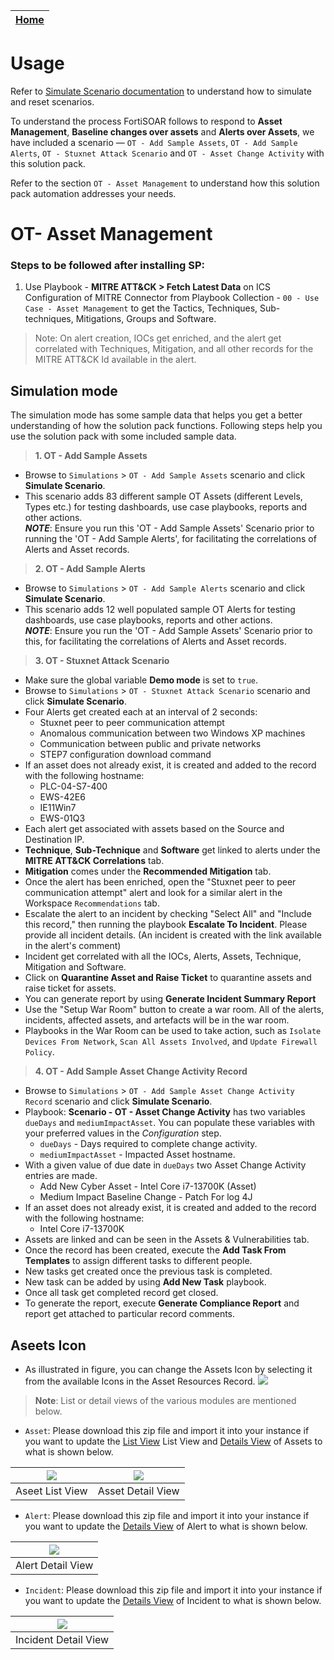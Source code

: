 
| [Home](../README.md) |
|--------------------------------------------|

# Usage

Refer to [Simulate Scenario documentation](https://github.com/fortinet-fortisoar/solution-pack-soc-simulator/blob/develop/docs/usage.md) to understand how to simulate and reset scenarios.

To understand the process FortiSOAR follows to respond to **Asset Management**, **Baseline changes over assets** and **Alerts over Assets**, we have included a scenario &mdash; `OT - Add Sample Assets`, `OT - Add Sample Alerts`, `OT - Stuxnet Attack Scenario` and `OT - Asset Change Activity` with this solution pack. 

Refer to the section `OT - Asset Management` to understand how this solution pack automation addresses your needs.

# OT- Asset Management

### Steps to be followed after installing SP:

1. Use Playbook - **MITRE ATT&CK > Fetch Latest Data** on ICS Configuration of MITRE Connector from Playbook Collection - `00 - Use Case - Asset Management`  to get the Tactics, Techniques, Sub-techniques, Mitigations, Groups and Software.

> Note: On alert creation, IOCs get enriched, and the alert get correlated with Techniques, Mitigation, and all other records for the MITRE ATT&CK Id available in the alert.

## Simulation mode

The simulation mode has some sample data that helps you get a better understanding of how the solution pack functions. Following steps help you use the solution pack with some included sample data.

> **1. OT - Add Sample Assets**
- Browse to `Simulations` > `OT - Add Sample Assets` scenario and click **Simulate Scenario**.
- This scenario adds 83 different sample OT Assets (different Levels, Types etc.) for testing dashboards, use case playbooks, reports and other actions.<br>
***NOTE***: Ensure you run this 'OT - Add Sample Assets' Scenario prior to running the 'OT - Add Sample Alerts', for facilitating the correlations of Alerts and Asset records.

> **2. OT - Add Sample Alerts**
- Browse to `Simulations` > `OT - Add Sample Alerts` scenario and click **Simulate Scenario**.
- This scenario adds 12 well populated sample OT Alerts for testing dashboards, use case playbooks, reports and other actions.<br>
***NOTE***: Ensure you run the 'OT - Add Sample Assets' Scenario prior to this, for facilitating the correlations of Alerts and Asset records.

> **3. OT - Stuxnet Attack Scenario**
- Make sure the global variable **Demo mode** is set to `true`. 
- Browse to `Simulations` > `OT - Stuxnet Attack Scenario` scenario and click **Simulate Scenario**.
- Four Alerts get created each at an interval of 2 seconds:
    - Stuxnet peer to peer communication attempt
    - Anomalous communication between two Windows XP machines
    - Communication between public and private networks
    - STEP7 configuration download command
- If an asset does not already exist, it is created and added to the record with the following hostname:
    - PLC-04-S7-400
    - EWS-42E6
    - IE11Win7
    - EWS-01Q3
- Each alert get associated with assets based on the Source and Destination IP.
- **Technique**, **Sub-Technique** and **Software** get linked to alerts under the **MITRE ATT&CK Correlations** tab.
- **Mitigation** comes under the **Recommended Mitigation** tab.
- Once the alert has been enriched, open the "Stuxnet peer to peer communication attempt" alert and look for a similar alert in the Workspace `Recommendations` tab. 
- Escalate the alert to an incident by checking "Select All" and "Include this record," then running the playbook **Escalate To Incident**. Please provide all incident details. (An incident is created with the link available in the alert's comment)
- Incident get correlated with all the IOCs, Alerts, Assets, Technique, Mitigation and Software.
- Click on **Quarantine Asset and Raise Ticket** to quarantine assets and raise ticket for assets.
- You can generate report by using **Generate Incident Summary Report**
- Use the "Setup War Room" button to create a war room. All of the alerts, incidents, affected assets, and artefacts will be in the war room.
- Playbooks in the War Room can be used to take action, such as `Isolate Devices From Network`, `Scan All Assets Involved`, and `Update Firewall Policy`.

> **4. OT - Add Sample Asset Change Activity Record**
- Browse to `Simulations` > `OT - Add Sample Asset Change Activity Record` scenario and click **Simulate Scenario**.
- Playbook: **Scenario - OT - Asset Change Activity** has two variables `dueDays` and `mediumImpactAsset`. You can populate these variables with your preferred values in the *Configuration* step. 
    - `dueDays` - Days required to complete change activity.
    - `mediumImpactAsset` - Impacted Asset hostname.
- With a given value of due date in `dueDays` two Asset Change Activity entries are made.
    - Add New Cyber Asset - Intel Core i7-13700K (Asset) 
    - Medium Impact Baseline Change - Patch For log 4J
- If an asset does not already exist, it is created and added to the record with the following hostname:
    - Intel Core i7-13700K
- Assets are linked and can be seen in the Assets & Vulnerabilities tab.
- Once the record has been created, execute the **Add Task From Templates** to assign different tasks to different people. 
- New tasks get created once the previous task is completed.
- New task can be added by using **Add New Task** playbook.
- Once all task get completed record get closed.
- To generate the report, execute **Generate Compliance Report** and report get attached to particular record comments.

## Aseets Icon
- As illustrated in figure, you can change the Assets Icon by selecting it from the available Icons in the Asset Resources Record.
![](./res/Asset_Icon_Setting.png)

> **Note**: List or detail views of the various modules are mentioned below.
- `Asset`: Please download this zip file and import it into your instance if you want to update the [List View](./res/Asset_List_View.zip) List View and [Details View](./res/Asset_Detail_View.zip) of Assets to what is shown below.

| ![](./res/Aseet_List_View.png) | ![](./res/Asset_Detail_view.png) |
|:----------------------------------:|:-------------------------------------:|
| Aseet List View | Asset Detail View |

- `Alert`: Please download this zip file and import it into your instance if you want to update the [Details View](./res/Alert_Detail_View.zip) of Alert to what is shown below.

| ![](./res/Alert_Detail_View.png) |
|:----------------------------------:|
| Alert Detail View |

- `Incident`: Please download this zip file and import it into your instance if you want to update the [Details View](./res/Incident_Detail_View.zip) of Incident to what is shown below.

| ![](./res/Incident_Detail_View.png) |
|:----------------------------------:|
| Incident Detail View |